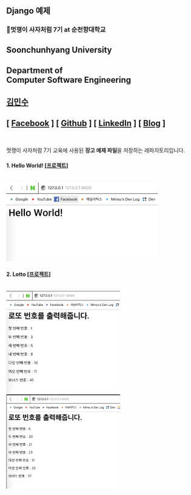 ## Django 예제

### 🦁멋쟁이 사‍자처럼 7기 at 순천향대학교

## Soonchunhyang University
Department of<br/> Computer Software Engineering
------------------------------------------

##  [김민수](https://github.com/alstn2468)
## [ [Facebook](https://www.facebook.com/profile.php?id=100003769223078) ] [ [Github](https://github.com/alstn2468) ] [ [LinkedIn](https://www.linkedin.com/in/minsu-kim-336289160/) ] [ [Blog](https://alstn2468.github.io/) ]<br/>

<br/>

멋쟁이 사자처럼 7기 교육에 사용된 **장고 예제 파일**을 저장하는 레파지토리입니다.

#### 1. Hello World! [[프로젝트]](https://github.com/LikeLionSCH/Django_Example/tree/master/firstproject)

<br/>
<img src="/result_image/helloworld.png" width="400" height="auto">


#### 2. Lotto [[프로젝트]](https://github.com/LikeLionSCH/Django_Example/tree/master/secondproject)

<br/>
<img src="/result_image/lotto1.png" width="300" height="auto" alt="아직 안만듬"><img src="/result_image/lotto2.png" width="300" height="auto" alt="아직 안만듬">
